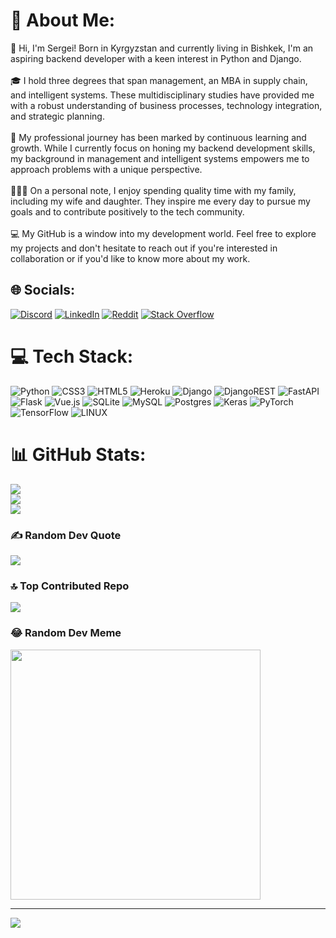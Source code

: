 # 💫 About Me:
👋 Hi, I'm Sergei! Born in Kyrgyzstan and currently living in Bishkek, I'm an aspiring backend developer with a keen interest in Python and Django.<br><br>🎓 I hold three degrees that span management, an MBA in supply chain, and intelligent systems. These multidisciplinary studies have provided me with a robust understanding of business processes, technology integration, and strategic planning.<br><br>💼 My professional journey has been marked by continuous learning and growth. While I currently focus on honing my backend development skills, my background in management and intelligent systems empowers me to approach problems with a unique perspective.<br><br>👨‍👩‍👧 On a personal note, I enjoy spending quality time with my family, including my wife and daughter. They inspire me every day to pursue my goals and to contribute positively to the tech community.<br><br>💻 My GitHub is a window into my development world. Feel free to explore my projects and don't hesitate to reach out if you're interested in collaboration or if you'd like to know more about my work.


## 🌐 Socials:
[![Discord](https://img.shields.io/badge/Discord-%237289DA.svg?logo=discord&logoColor=white)](https://discord.gg/iceasari) [![LinkedIn](https://img.shields.io/badge/LinkedIn-%230077B5.svg?logo=linkedin&logoColor=white)](https://linkedin.com/in/https://www.linkedin.com/in/s-ilin/) [![Reddit](https://img.shields.io/badge/Reddit-%23FF4500.svg?logo=Reddit&logoColor=white)](https://reddit.com/user/https://www.reddit.com/user/iCeasari) [![Stack Overflow](https://img.shields.io/badge/-Stackoverflow-FE7A16?logo=stack-overflow&logoColor=white)](https://stackoverflow.com/users/20613049) 

# 💻 Tech Stack:
![Python](https://img.shields.io/badge/python-3670A0?style=for-the-badge&logo=python&logoColor=ffdd54) ![CSS3](https://img.shields.io/badge/css3-%231572B6.svg?style=for-the-badge&logo=css3&logoColor=white) ![HTML5](https://img.shields.io/badge/html5-%23E34F26.svg?style=for-the-badge&logo=html5&logoColor=white) ![Heroku](https://img.shields.io/badge/heroku-%23430098.svg?style=for-the-badge&logo=heroku&logoColor=white) ![Django](https://img.shields.io/badge/django-%23092E20.svg?style=for-the-badge&logo=django&logoColor=white) ![DjangoREST](https://img.shields.io/badge/DJANGO-REST-ff1709?style=for-the-badge&logo=django&logoColor=white&color=ff1709&labelColor=gray) ![FastAPI](https://img.shields.io/badge/FastAPI-005571?style=for-the-badge&logo=fastapi) ![Flask](https://img.shields.io/badge/flask-%23000.svg?style=for-the-badge&logo=flask&logoColor=white) ![Vue.js](https://img.shields.io/badge/vuejs-%2335495e.svg?style=for-the-badge&logo=vuedotjs&logoColor=%234FC08D) ![SQLite](https://img.shields.io/badge/sqlite-%2307405e.svg?style=for-the-badge&logo=sqlite&logoColor=white) ![MySQL](https://img.shields.io/badge/mysql-%2300f.svg?style=for-the-badge&logo=mysql&logoColor=white) ![Postgres](https://img.shields.io/badge/postgres-%23316192.svg?style=for-the-badge&logo=postgresql&logoColor=white) ![Keras](https://img.shields.io/badge/Keras-%23D00000.svg?style=for-the-badge&logo=Keras&logoColor=white) ![PyTorch](https://img.shields.io/badge/PyTorch-%23EE4C2C.svg?style=for-the-badge&logo=PyTorch&logoColor=white) ![TensorFlow](https://img.shields.io/badge/TensorFlow-%23FF6F00.svg?style=for-the-badge&logo=TensorFlow&logoColor=white) ![LINUX](https://img.shields.io/badge/Linux-FCC624?style=for-the-badge&logo=linux&logoColor=black)
# 📊 GitHub Stats:
![](https://github-readme-stats.vercel.app/api?username=Ceasari&theme=radical&hide_border=false&include_all_commits=false&count_private=false)<br/>
![](https://github-readme-streak-stats.herokuapp.com/?user=Ceasari&theme=radical&hide_border=false)<br/>
![](https://github-readme-stats.vercel.app/api/top-langs/?username=Ceasari&theme=radical&hide_border=false&include_all_commits=false&count_private=false&layout=compact)

### ✍️ Random Dev Quote
![](https://quotes-github-readme.vercel.app/api?type=horizontal&theme=radical)

### 🔝 Top Contributed Repo
![](https://github-contributor-stats.vercel.app/api?username=Ceasari&limit=5&theme=radical&combine_all_yearly_contributions=true)

### 😂 Random Dev Meme
<img src='https://randommeme-five.vercel.app/' style="height: 400px;"/>

---
[![](https://visitcount.itsvg.in/api?id=Ceasari&icon=9&color=11)](https://visitcount.itsvg.in)

<!-- Proudly created with GPRM ( https://gprm.itsvg.in ) -->
